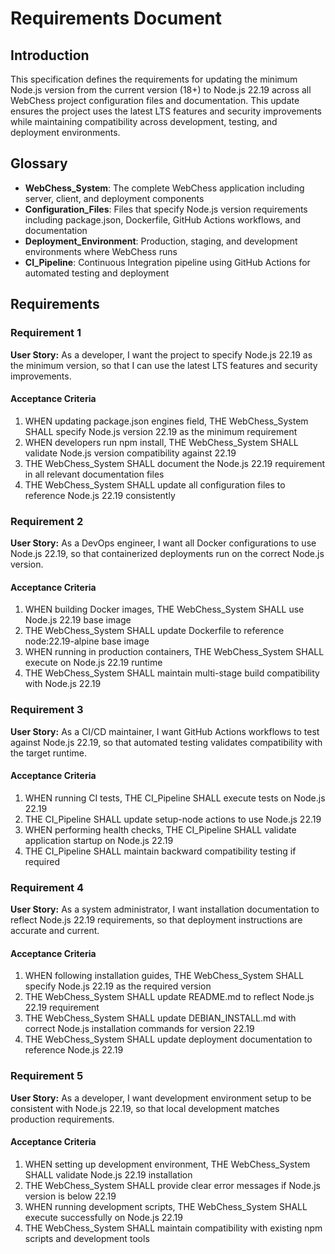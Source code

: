 # Requirements Document

## Introduction

This specification defines the requirements for updating the minimum Node.js version from the current version (18+) to Node.js 22.19 across all WebChess project configuration files and documentation. This update ensures the project uses the latest LTS features and security improvements while maintaining compatibility across development, testing, and deployment environments.

## Glossary

- **WebChess_System**: The complete WebChess application including server, client, and deployment components
- **Configuration_Files**: Files that specify Node.js version requirements including package.json, Dockerfile, GitHub Actions workflows, and documentation
- **Deployment_Environment**: Production, staging, and development environments where WebChess runs
- **CI_Pipeline**: Continuous Integration pipeline using GitHub Actions for automated testing and deployment

## Requirements

### Requirement 1

**User Story:** As a developer, I want the project to specify Node.js 22.19 as the minimum version, so that I can use the latest LTS features and security improvements.

#### Acceptance Criteria

1. WHEN updating package.json engines field, THE WebChess_System SHALL specify Node.js version 22.19 as the minimum requirement
2. WHEN developers run npm install, THE WebChess_System SHALL validate Node.js version compatibility against 22.19
3. THE WebChess_System SHALL document the Node.js 22.19 requirement in all relevant documentation files
4. THE WebChess_System SHALL update all configuration files to reference Node.js 22.19 consistently

### Requirement 2

**User Story:** As a DevOps engineer, I want all Docker configurations to use Node.js 22.19, so that containerized deployments run on the correct Node.js version.

#### Acceptance Criteria

1. WHEN building Docker images, THE WebChess_System SHALL use Node.js 22.19 base image
2. THE WebChess_System SHALL update Dockerfile to reference node:22.19-alpine base image
3. WHEN running in production containers, THE WebChess_System SHALL execute on Node.js 22.19 runtime
4. THE WebChess_System SHALL maintain multi-stage build compatibility with Node.js 22.19

### Requirement 3

**User Story:** As a CI/CD maintainer, I want GitHub Actions workflows to test against Node.js 22.19, so that automated testing validates compatibility with the target runtime.

#### Acceptance Criteria

1. WHEN running CI tests, THE CI_Pipeline SHALL execute tests on Node.js 22.19
2. THE CI_Pipeline SHALL update setup-node actions to use Node.js 22.19
3. WHEN performing health checks, THE CI_Pipeline SHALL validate application startup on Node.js 22.19
4. THE CI_Pipeline SHALL maintain backward compatibility testing if required

### Requirement 4

**User Story:** As a system administrator, I want installation documentation to reflect Node.js 22.19 requirements, so that deployment instructions are accurate and current.

#### Acceptance Criteria

1. WHEN following installation guides, THE WebChess_System SHALL specify Node.js 22.19 as the required version
2. THE WebChess_System SHALL update README.md to reflect Node.js 22.19 requirement
3. THE WebChess_System SHALL update DEBIAN_INSTALL.md with correct Node.js installation commands for version 22.19
4. THE WebChess_System SHALL update deployment documentation to reference Node.js 22.19

### Requirement 5

**User Story:** As a developer, I want development environment setup to be consistent with Node.js 22.19, so that local development matches production requirements.

#### Acceptance Criteria

1. WHEN setting up development environment, THE WebChess_System SHALL validate Node.js 22.19 installation
2. THE WebChess_System SHALL provide clear error messages if Node.js version is below 22.19
3. WHEN running development scripts, THE WebChess_System SHALL execute successfully on Node.js 22.19
4. THE WebChess_System SHALL maintain compatibility with existing npm scripts and development tools